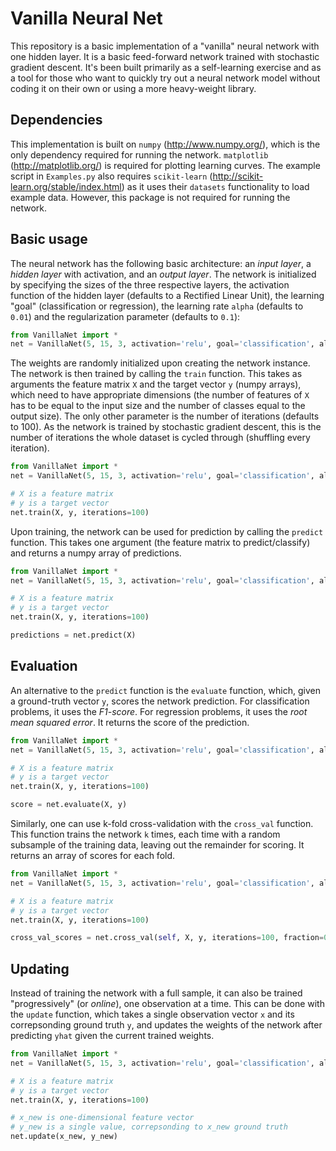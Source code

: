 # Vanilla Neural Net

This repository is a basic implementation of a "vanilla" neural network with one hidden layer. It is a basic feed-forward network trained with stochastic gradient descent. It's been built primarily as a self-learning exercise and as a tool for those who want to quickly try out a neural network model without coding it on their own or using a more heavy-weight library.

## Dependencies

This implementation is built on `numpy` (<http://www.numpy.org/>), which is the only dependency required for running the network. `matplotlib` (<http://matplotlib.org/>) is required for plotting learning curves. The example script in `Examples.py` also requires `scikit-learn` (<http://scikit-learn.org/stable/index.html>) as it uses their `datasets` functionality to load example data. However, this package is not required for running the network.

## Basic usage

The neural network has the following basic architecture: an *input layer*, a *hidden layer* with activation, and an *output layer*. The network is initialized by specifying the sizes of the three respective layers, the activation function of the hidden layer (defaults to a Rectified Linear Unit), the learning "goal" (classification or regression), the learning rate `alpha` (defaults to `0.01`) and the regularization parameter (defaults to `0.1`):

```python
from VanillaNet import *
net = VanillaNet(5, 15, 3, activation='relu', goal='classification', alpha=0.01, regularization=0.1)
```

The weights are randomly initialized upon creating the network instance. The network is then trained by calling the `train` function. This takes as arguments the feature matrix `X` and the target vector `y` (numpy arrays), which need to have appropriate dimensions (the number of features of `X` has to be equal to the input size and the number of classes equal to the output size). The only other parameter is the number of iterations (defaults to 100). As the network is trained by stochastic gradient descent, this is the number of iterations the whole dataset is cycled through (shuffling every iteration).

```python
from VanillaNet import *
net = VanillaNet(5, 15, 3, activation='relu', goal='classification', alpha=0.01, regularization=0.1)

# X is a feature matrix
# y is a target vector
net.train(X, y, iterations=100)
```

Upon training, the network can be used for prediction by calling the `predict` function. This takes one argument (the feature matrix to predict/classify) and returns a numpy array of predictions.

```python
from VanillaNet import *
net = VanillaNet(5, 15, 3, activation='relu', goal='classification', alpha=0.01, regularization=0.1)

# X is a feature matrix
# y is a target vector
net.train(X, y, iterations=100)

predictions = net.predict(X)
```

## Evaluation

An alternative to the `predict` function is the `evaluate` function, which, given a ground-truth vector `y`, scores the network prediction. For classification problems, it uses the *F1-score*. For regression problems, it uses the *root mean squared error*. It returns the score of the prediction.

```python
from VanillaNet import *
net = VanillaNet(5, 15, 3, activation='relu', goal='classification', alpha=0.01, regularization=0.1)

# X is a feature matrix
# y is a target vector
net.train(X, y, iterations=100)

score = net.evaluate(X, y)
```

Similarly, one can use k-fold cross-validation with the `cross_val` function. This function trains the network `k` times, each time with a random subsample of the training data, leaving out the remainder for scoring. It returns an array of scores for each fold.

```python
from VanillaNet import *
net = VanillaNet(5, 15, 3, activation='relu', goal='classification', alpha=0.01, regularization=0.1)

# X is a feature matrix
# y is a target vector
net.train(X, y, iterations=100)

cross_val_scores = net.cross_val(self, X, y, iterations=100, fraction=0.7, folds=5)
```

## Updating

Instead of training the network with a full sample, it can also be trained "progressively" (or *online*), one observation at a time. This can be done with the `update` function, which takes a single observation vector `x` and its correpsonding ground truth `y`, and updates the weights of the network after predicting `yhat` given the current trained weights.

```python
from VanillaNet import *
net = VanillaNet(5, 15, 3, activation='relu', goal='classification', alpha=0.01, regularization=0.1)

# X is a feature matrix
# y is a target vector
net.train(X, y, iterations=100)

# x_new is one-dimensional feature vector
# y_new is a single value, correpsonding to x_new ground truth
net.update(x_new, y_new)
```
 
